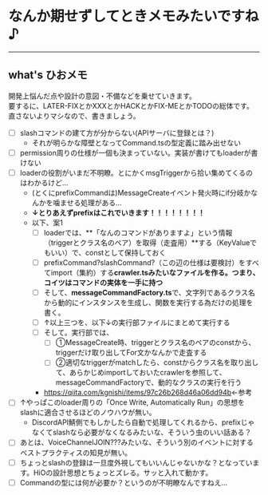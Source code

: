 # なんか期せずしてときメモみたいですね♪  

---

## what's ひおメモ  

開発上悩んだ点や設計の意図・不備などを乗せていきます。  
要するに、LATER-FIXとかXXXとかHACKとかFIX-MEとかTODOの総体です。  
直さないよりマシなので、書きましょう。  

- [ ] slashコマンドの建て方が分からない(APIサーバに登録とは？)
  - それが明らかな障壁となってCommand.tsの型定義に踏み出せない
- [ ] permission周りの仕様が一個も決まっていない。実装が書けてもloaderが書けない
- [ ] loaderの役割がいまだ不明瞭。とにかくmsgTriggerから拾い集めてくるのはわかるけど…
  - (とくにprefixCommandは)MessageCreateイベント発火時にif分岐かなんかを噛ませる処理がある…
  - **↓とりあえずprefixはこれでいきます！！！！！！！！**
  - 以下、案1
    - [ ] loaderでは、**「なんのコマンドがありますよ」という情報（triggerとクラス名のペア）を取得（走査用）**する（KeyValueでもいい）で、constとして保持しておく  
    - [ ] prefixCommand?slashCommand?（この辺の仕様は要検討）をすべてimport（集約）する**crawler.tsみたいなファイルを作る。つまり、コイツはコマンドの実体を一手に持つ**  
    - [ ] そして、**messageCommandFactory.ts**で、文字列であるクラス名から動的にインスタンスを生成し、関数を実行する為だけの処理を書く。
    - [ ] ↑以上三つを、以下↓の実行部ファイルにまとめて実行する
    - [ ] そして。実行部では、
      - [ ] ①MessageCreate時、triggerとクラス名のペアのconstから、triggerだけ取り出してFor文かなんかで走査する
      - [ ] ②適切なtriggerがmatchしたら、constからクラス名を取り出して、あらかじめimportしておいたcrawlerを参照して、messageCommandFactoryで、動的なクラスの実行を行う
    - <https://qiita.com/kgnishi/items/97c26b268d46a06dd94b>←参考
- [ ] ↑やっぱこのloader周りの「Once Write, Automatically Run」の思想をslashに適合させるほどのノウハウが無い。  
  - DiscordAPI鯖側でもしかしたら自動で処理してくれるから、prefixじゃなくてslashなら必要がなくなるみたいな、そういう虫のいい話ある？  
- [ ] あとは、VoiceChannelJOIN???みたいな、そういう別のイベントに対するベストプラクティスの知見が無い。  
- [ ] ちょっとslashの登録は一旦度外視してもいいんじゃないかな？となっています。HiOの設計思想とちょっとズレる。サッと入れて動かす。  
- [ ] Commandの型には何が必要か？というのが不明瞭なんですねえ…
